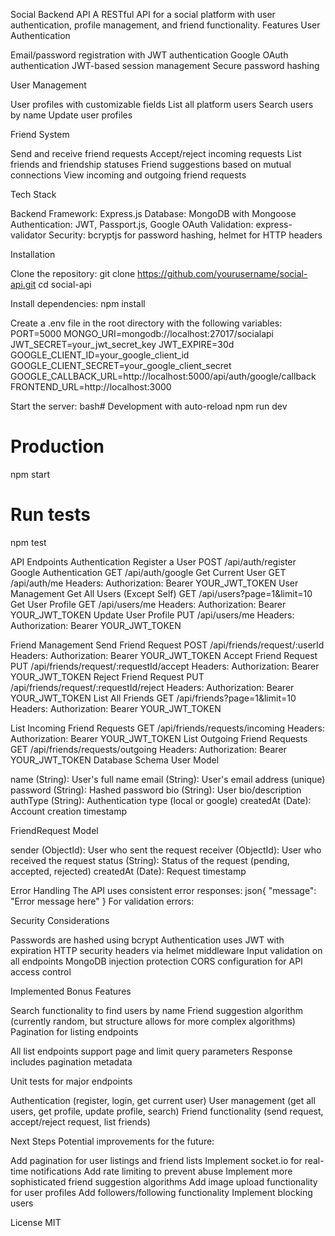 Social Backend API
A RESTful API for a social platform with user authentication, profile management, and friend functionality.
Features
User Authentication

Email/password registration with JWT authentication
Google OAuth authentication
JWT-based session management
Secure password hashing

User Management

User profiles with customizable fields
List all platform users
Search users by name
Update user profiles

Friend System

Send and receive friend requests
Accept/reject incoming requests
List friends and friendship statuses
Friend suggestions based on mutual connections
View incoming and outgoing friend requests

Tech Stack

Backend Framework: Express.js
Database: MongoDB with Mongoose
Authentication: JWT, Passport.js, Google OAuth
Validation: express-validator
Security: bcryptjs for password hashing, helmet for HTTP headers

Installation

Clone the repository:
git clone https://github.com/yourusername/social-api.git
cd social-api

Install dependencies:
npm install

Create a .env file in the root directory with the following variables:
PORT=5000
MONGO_URI=mongodb://localhost:27017/socialapi
JWT_SECRET=your_jwt_secret_key
JWT_EXPIRE=30d
GOOGLE_CLIENT_ID=your_google_client_id
GOOGLE_CLIENT_SECRET=your_google_client_secret
GOOGLE_CALLBACK_URL=http://localhost:5000/api/auth/google/callback
FRONTEND_URL=http://localhost:3000

Start the server:
bash# Development with auto-reload
npm run dev

# Production
npm start

# Run tests
npm test


API Endpoints
Authentication
Register a User
POST /api/auth/register
Google Authentication
GET /api/auth/google
Get Current User
GET /api/auth/me
Headers:
Authorization: Bearer YOUR_JWT_TOKEN
User Management
Get All Users (Except Self)
GET /api/users?page=1&limit=10
Get User Profile
GET /api/users/me
Headers:
Authorization: Bearer YOUR_JWT_TOKEN
Update User Profile
PUT /api/users/me
Headers:
Authorization: Bearer YOUR_JWT_TOKEN

Friend Management
Send Friend Request
POST /api/friends/request/:userId
Headers:
Authorization: Bearer YOUR_JWT_TOKEN
Accept Friend Request
PUT /api/friends/request/:requestId/accept
Headers:
Authorization: Bearer YOUR_JWT_TOKEN
Reject Friend Request
PUT /api/friends/request/:requestId/reject
Headers:
Authorization: Bearer YOUR_JWT_TOKEN
List All Friends
GET /api/friends?page=1&limit=10
Headers:
Authorization: Bearer YOUR_JWT_TOKEN

List Incoming Friend Requests
GET /api/friends/requests/incoming
Headers:
Authorization: Bearer YOUR_JWT_TOKEN
List Outgoing Friend Requests
GET /api/friends/requests/outgoing
Headers:
Authorization: Bearer YOUR_JWT_TOKEN
Database Schema
User Model

name (String): User's full name
email (String): User's email address (unique)
password (String): Hashed password
bio (String): User bio/description
authType (String): Authentication type (local or google)
createdAt (Date): Account creation timestamp

FriendRequest Model

sender (ObjectId): User who sent the request
receiver (ObjectId): User who received the request
status (String): Status of the request (pending, accepted, rejected)
createdAt (Date): Request timestamp

Error Handling
The API uses consistent error responses:
json{
  "message": "Error message here"
}
For validation errors:

Security Considerations

Passwords are hashed using bcrypt
Authentication uses JWT with expiration
HTTP security headers via helmet middleware
Input validation on all endpoints
MongoDB injection protection
CORS configuration for API access control

Implemented Bonus Features

 Search functionality to find users by name
 Friend suggestion algorithm (currently random, but structure allows for more complex algorithms)
 Pagination for listing endpoints

All list endpoints support page and limit query parameters
Response includes pagination metadata


 Unit tests for major endpoints

Authentication (register, login, get current user)
User management (get all users, get profile, update profile, search)
Friend functionality (send request, accept/reject request, list friends)



Next Steps
Potential improvements for the future:

Add pagination for user listings and friend lists
Implement socket.io for real-time notifications
Add rate limiting to prevent abuse
Implement more sophisticated friend suggestion algorithms
Add image upload functionality for user profiles
Add followers/following functionality
Implement blocking users

License
MIT
